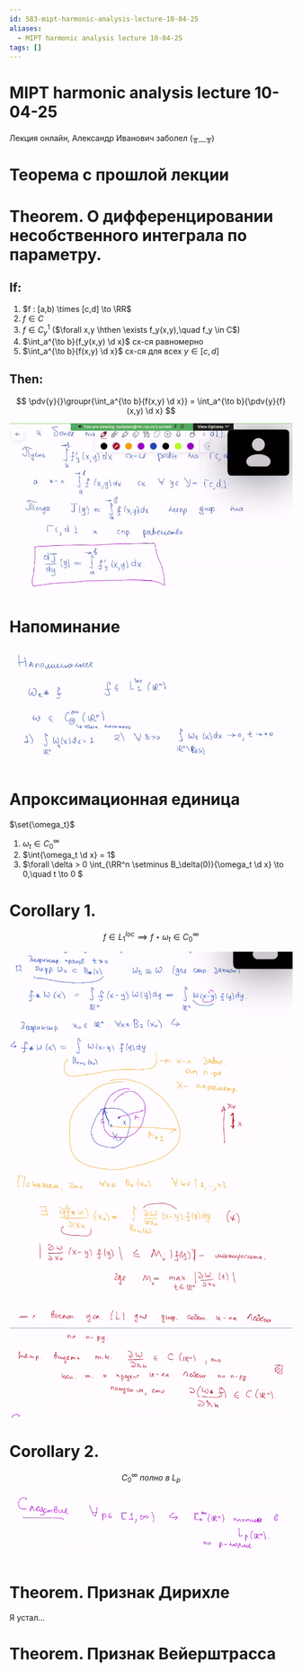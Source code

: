 ```yaml
---
id: 583-mipt-harmonic-analysis-lecture-10-04-25
aliases:
  - MIPT harmonic analysis lecture 10-04-25
tags: []
---
```


# MIPT harmonic analysis lecture 10-04-25

Лекция онлайн, Александр Иванович заболел (╥﹏╥)

# Теорема с прошлой лекции

# Theorem. О дифференцировании несобственного интеграла по параметру.

## If:

1. $f : [a,b) \times [c,d] \to \RR$
2. $f \in C$
3. $f \in C_y^1$ ($\forall x,y \hthen \exists f_y(x,y),\quad f_y \in C$)
4. $\int_a^{\to b}{f_y(x,y) \d x}$ сх-ся равномерно
5. $\int_a^{\to b}{f(x,y) \d x}$ сх-ся для всех $y \in [c,d]$

## Then:

$$
\pdv{y}{}\groupr{\int_a^{\to b}{f(x,y) \d x}} = \int_a^{\to b}{\pdv{y}{f}(x,y) \d x}
$$

![10-04-25_19-19-47_342.png](assets/imgs/10-04-25_19-19-47_342.png)

# Напоминание

![10-04-25_19-30-19_522.png](assets/imgs/10-04-25_19-30-19_522.png)

# Апроксимационная единица

$\set{\omega_t}$

1.  $\omega_t \in C_0^{\infty}$
2.  $\int{\omega_t \d x} = 1$
3.  $\forall \delta > 0
\int_{\RR^n \setminus B_\delta(0)}{\omega_t \d x} \to 0,\quad t \to 0
$

# Corollary 1.

$$
f \in L_1^{loc} \implies f \star \omega_t \in C_0^{\infty}
$$

![10-04-25_19-47-07_659.png](assets/imgs/10-04-25_19-47-07_659.png)
![10-04-25_19-47-27_754.png](assets/imgs/10-04-25_19-47-27_754.png)

# Corollary 2.

$$
C_0^{\infty}\ \textit{полно в}\ L_p
$$

![10-04-25_19-47-48_796.png](assets/imgs/10-04-25_19-47-48_796.png)

# Theorem. Признак Дирихле

Я устал...
# Theorem. Признак Вейерштрасса
